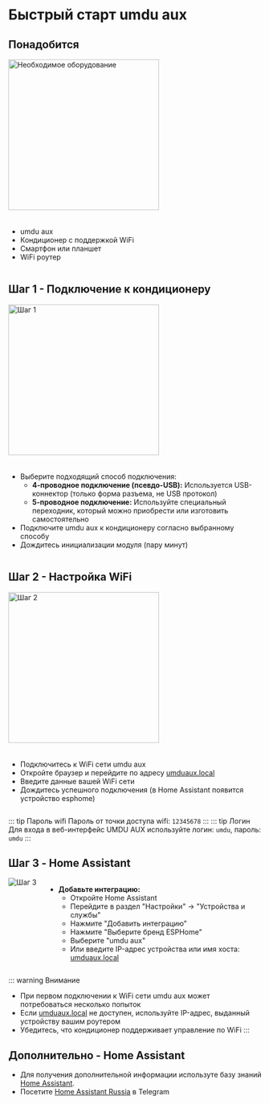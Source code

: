# Быстрый старт umdu aux

<style>
  .flex-container {
    display: flex;
    align-items: flex-start;
    gap: 20px;
    flex-wrap: wrap;
  }
  
  .image-container {
    flex-shrink: 0;
  }
  
  .content-container {
    flex: 1;
    min-width: 250px;
  }
  
  .step-image {
    width: 300px;
    max-width: 100%;
    object-fit: contain;
    object-position: center;
  }
  
  .ha-image-container {
    width: 482px;
    max-width: 100%;
    height: 224px;
    overflow: hidden;
    margin-bottom: 15px;
  }
  
  .ha-image {
    max-width: 100%;
    object-fit: contain;
    object-position: center;
  }

  .umduaux-image {
    width: 300px;
    max-width: 100%;
    object-fit: contain;
    object-position: center;
  }
  
  @media (max-width: 640px) {
    .flex-container {
      flex-direction: column;
    }
    
    .image-container, .content-container {
      width: 100%;
    }
    

    .umduaux-image {
      width: 100%;
      height: 350px;
    }
  }
</style>

## Понадобится

<div class="flex-container">
  <div class="image-container">
    <img class="umduaux-image" src="/images/umduaux.jpeg" alt="Необходимое оборудование">
  </div>
  <div class="content-container">
    <ul>
      <li>umdu aux</li>
      <li>Кондиционер с поддержкой WiFi</li>
      <li>Смартфон или планшет</li>
      <li>WiFi роутер</li>
    </ul>
  </div>
</div>

## Шаг 1 - Подключение к кондиционеру

<div class="flex-container">
  <div class="image-container">
    <img class="step-image" src="/images/conditioner.jpg" alt="Шаг 1">
  </div>
  <div class="content-container">
    <ul>
      <li>Выберите подходящий способ подключения:
        <ul>
          <li><strong>4-проводное подключение (псевдо-USB):</strong> Используется USB-коннектор (только форма разъема, не USB протокол)
            <ul>
            </ul>
          </li>
          <li><strong>5-проводное подключение:</strong> Используйте специальный переходник, который можно приобрести или изготовить самостоятельно
            <ul>
            </ul>
          </li>
        </ul>
      </li>
      <li>Подключите umdu aux к кондиционеру согласно выбранному способу</li>
      <li>Дождитесь инициализации модуля (пару минут)</li>
    </ul>
  </div>
</div>

## Шаг 2 - Настройка WiFi

<div class="flex-container">
  <div class="image-container">
    <img class="step-image" src="/images/wifi.png" alt="Шаг 2">
  </div>
  <div class="content-container">
    <ul>
      <li>Подключитесь к WiFi сети umdu aux</li>
      <li>Откройте браузер и перейдите по адресу <a href="http://umduaux.local">umduaux.local</a></li>
      <li>Введите данные вашей WiFi сети</li>
      <li>Дождитесь успешного подключения (в Home Assistant появится устройство esphome)</li>
    </ul>
  </div>
</div>

::: tip Пароль wifi
 Пароль от точки доступа wifi: `12345678`
:::
::: tip Логин
 Для входа в веб-интерфейс UMDU AUX используйте логин: `umdu`, пароль: `umdu`
:::

## Шаг 3 - Home Assistant

<div class="flex-container">
  <div class="image-container">
    <img class="ha-image" src="/images/esp.png" alt="Шаг 3">
  </div>
  <div class="content-container">
    <ul>
      <li><strong>Добавьте интеграцию:</strong>
        <ul>
          <li>Откройте Home Assistant</li>
          <li>Перейдите в раздел "Настройки" → "Устройства и службы"</li>
          <li>Нажмите "Добавить интеграцию"</li>
          <li>Нажмите "Выберите бренд ESPHome"</li>
          <li>Выберите "umdu aux"</li>
          <li>Или введите IP-адрес устройства или имя хоста: <a href="http://umduaux.local">umduaux.local</a></li>
        </ul>
      </li>
    </ul>
  </div>
</div>


::: warning Внимание
- При первом подключении к WiFi сети umdu aux может потребоваться несколько попыток
- Если <a href="http://umduaux.local">umduaux.local</a> не доступен, используйте IP-адрес, выданный устройству вашим роутером
- Убедитесь, что кондиционер поддерживает управление по WiFi
:::

## Дополнительно - Home Assistant

- Для получения дополнительной информации используте базу знаний [Home Assistant](https://www.home-assistant.io/getting-started/).
- Посетите [Home Assistant Russia](https://t.me/homeassistant_russia) в Telegram

